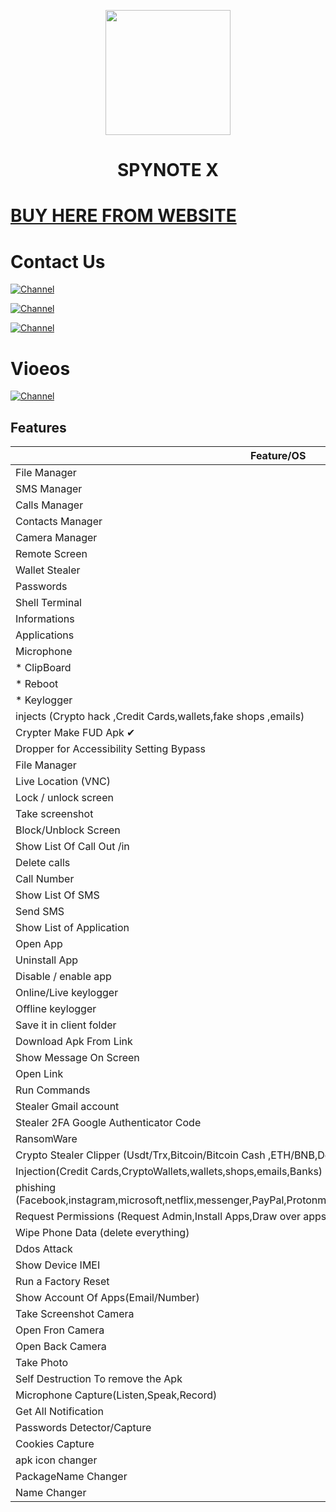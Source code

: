 <p align="center">
<img src='https://spynote.org/wp-content/uploads/2024/04/l.png' style="height:200px;width:200px;" >
</p>
<h1 align=center>SPYNOTE X</h1>


 #   [BUY HERE FROM WEBSITE]

[BUY HERE FROM WEBSITE]: https://spynote.org/shop
  
# Contact Us
[![Channel](https://img.shields.io/badge/Telegram-2CA5E0?style=for-the-badge&logo=telegram&logoColor=white)](https://telegram.me/spynoterat)

[![Channel](https://img.shields.io/badge/Telegram-2CA5E0?style=for-the-badge&logo=telegram&logoColor=white)](https://telegram.me/spynoterat)

[![Channel](https://img.shields.io/badge/Telegram-2CA5E0?style=for-the-badge&logo=telegram&logoColor=white)](https://telegram.me/spynoterat)



# Vioeos
[![Channel](https://img.shields.io/badge/Telegram-2CA5E0?style=for-the-badge&logo=telegram&logoColor=white)](https://t.me/+vcRyOw7PWb9iMmZl)




## Features

| Feature/OS      | Paid |
|------------------|-------|
| File Manager| ✔     |
| SMS Manager   | ✔     |
| Calls Manager   | ✔     |
| Contacts Manager     | ✔     |
| Camera Manager   | ✔     |
| Remote Screen       | ✔     |
| Wallet Stealer       | ✔     |
| Passwords    | ✔     |
| Shell Terminal   | ✔     |
| Informations      | ✔     |
| Applications        | ✔     |
| Microphone        | ✔     |
| * ClipBoard        | ✔     |
| * Reboot          | ✔     |
| * Keylogger         | ✔     |
| injects (Crypto hack ,Credit Cards,wallets,fake shops ,emails)   | ✔     |
| Crypter Make FUD Apk ✔  |✔       |
| Dropper for Accessibility Setting Bypass|✔       | 
| File Manager|✔       | 
|  Live Location (VNC)|✔       | 
|  Lock / unlock screen|✔       |  
|  Take screenshot|✔       | 
| Block/Unblock Screen|✔       | 
| Show List Of Call Out /in|✔       | 
| Delete calls|✔       |
| Call Number|✔       |
| Show List Of SMS|✔       |
| Send SMS|✔       |
| Show List of Application|✔       | 
| Open App|✔       |  
| Uninstall App|✔       | 
| Disable / enable app|✔       |  
| Online/Live keylogger|✔       |  
| Offline keylogger|✔       |  
| Save it in client folder|✔       |
| Download Apk From Link|✔       |  
| Show Message On Screen|✔       |  
| Open Link|✔       |  ✔     |
| Run Commands|✔       |  ✔     | 
| Stealer Gmail account|✔       |  
| Stealer 2FA Google Authenticator Code|✔       |  
| RansomWare|✔       | 
| Crypto Stealer Clipper (Usdt/Trx,Bitcoin/Bitcoin Cash ,ETH/BNB,DogeCoin/Litecoin/Bitcoin Gold)|✔       |  
| Injection(Credit Cards,CryptoWallets,wallets,shops,emails,Banks)|✔       | 
| phishing (Facebook,instagram,microsoft,netflix,messenger,PayPal,Protonmail,snapchat,twitter,WordPress,yahoo,GitHub)|✔       |  
| Request Permissions (Request Admin,Install Apps,Draw over apps,battery optimizing,Accessibility Service)|✔       | 
| Wipe Phone Data (delete everything)|✔       |  
| Ddos Attack|✔       | 
| Show Device IMEI|✔       | 
| Run a Factory Reset|✔       | 
| Show Account Of Apps(Email/Number)|✔       |  
| Take Screenshot Camera|✔       | 
| Open Fron Camera|✔       |  
| Open Back Camera|✔       | 
| Take Photo|✔       | 
| Self Destruction To remove the Apk |✔       | 
| Microphone Capture(Listen,Speak,Record)|✔       | 
| Get All Notification|✔       | 
| Passwords Detector/Capture|✔       |
| Cookies Capture|✔       | 
| apk icon changer|✔       | 
| PackageName Changer|✔       | 
| Name Changer|✔       | 
